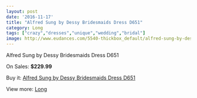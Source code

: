 ```yaml
---
layout: post
date: '2016-11-17'
title: "Alfred Sung by Dessy Bridesmaids Dress D651"
category: Long
tags: ["crazy","dresses","unique","wedding","bridal"]
image: http://www.eudances.com/5540-thickbox_default/alfred-sung-by-dessy-bridesmaids-dress-d651.jpg
---
```

Alfred Sung by Dessy Bridesmaids Dress D651

On Sales: **$229.99**
<a href="https://www.eudances.com/en/long/1904-alfred-sung-by-dessy-bridesmaids-dress-d651.html"><amp-img layout="responsive" width="600" height="600" src="//www.eudances.com/5540-thickbox_default/alfred-sung-by-dessy-bridesmaids-dress-d651.jpg" alt="Alfred Sung by Dessy Bridesmaids Dress D651 0" /></a>
<a href="https://www.eudances.com/en/long/1904-alfred-sung-by-dessy-bridesmaids-dress-d651.html"><amp-img layout="responsive" width="600" height="600" src="//www.eudances.com/5541-thickbox_default/alfred-sung-by-dessy-bridesmaids-dress-d651.jpg" alt="Alfred Sung by Dessy Bridesmaids Dress D651 1" /></a>

Buy it: [Alfred Sung by Dessy Bridesmaids Dress D651](https://www.eudances.com/en/long/1904-alfred-sung-by-dessy-bridesmaids-dress-d651.html "Alfred Sung by Dessy Bridesmaids Dress D651")

View more: [Long](https://www.eudances.com/en/21-long "Long")